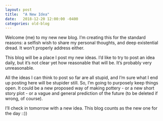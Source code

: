 ```yaml
---
layout: post
title:  "A New Idea"
date:   2018-12-20 12:00:00 -0400
categories: old-blog
---
```

Welcome (me) to my new new blog. I’m creating this for the standard reasons: a selfish wish to share my personal thoughts, and deep existential dread. It won’t properly address either. 

This blog will be a place I post my new ideas. I’d like to try to post an idea daily, but it’s not clear yet how reasonable that will be. It’s probably very unreasonable. 

All the ideas I can think to post so far are all stupid, and I’m sure what I end up posting here will be stupider still. So, I’m going to purposely keep things open. It could be a new proposed way of making pottery - or a new short story plot - or a vague and general prediction of the future (to be deleted if wrong, of course).

I’ll check in tomorrow with a new idea. This blog counts as the new one for the day ::))
